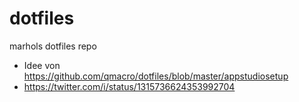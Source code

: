 # dotfiles
marhols dotfiles repo

+ Idee von https://github.com/qmacro/dotfiles/blob/master/appstudiosetup
+ https://twitter.com/i/status/1315736624353992704
